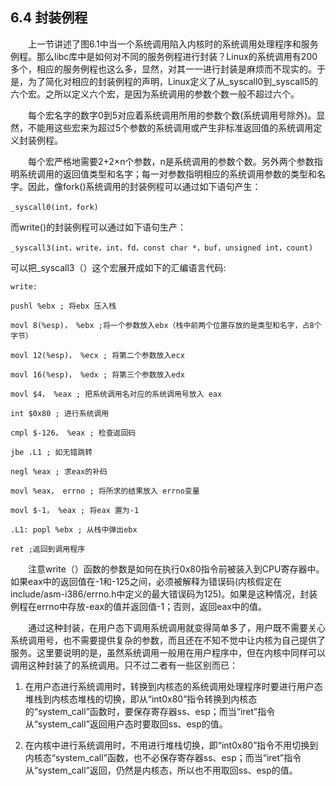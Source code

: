 ## 6.4 封装例程

&emsp;&emsp;上一节讲述了图6.1中当一个系统调用陷入内核时的系统调用处理程序和服务例程。那么libc库中是如何对不同的服务例程进行封装？Linux的系统调用有200多个，相应的服务例程也这么多，显然，对其一一进行封装是麻烦而不现实的。于是，为了简化对相应的封装例程的声明，Linux定义了从_syscall0到_syscall5的六个宏。之所以定义六个宏，是因为系统调用的参数个数一般不超过六个。

&emsp;&emsp;每个宏名字的数字0到5对应着系统调用所用的参数个数(系统调用号除外)。显然，不能用这些宏来为超过5个参数的系统调用或产生非标准返回值的系统调用定义封装例程。

&emsp;&emsp;每个宏严格地需要2+2×n个参数，n是系统调用的参数个数。另外两个参数指明系统调用的返回值类型和名字；每一对参数指明相应的系统调用参数的类型和名字。因此，像fork()系统调用的封装例程可以通过如下语句产生：

`_syscall0(int，fork)`

而write()的封装例程可以通过如下语句生产：

`_syscall3(int，write，int，fd，const char *，buf，unsigned int，count)`

可以把_syscall3（）这个宏展开成如下的汇编语言代码:

    write:

    pushl %ebx ; 将ebx 压入栈

    movl 8(%esp)， %ebx ;将一个参数放入ebx（栈中前两个位置存放的是类型和名字，占8个字节）

    movl 12(%esp)， %ecx ; 将第二个参数放入ecx

    movl 16(%esp)， %edx ; 将第三个参数放入edx

    movl $4， %eax ; 把系统调用名对应的系统调用号放入 eax

    int $0x80 ; 进行系统调用

    cmpl $-126， %eax ; 检查返回码

    jbe .L1 ; 如无错跳转

    negl %eax ; 求eax的补码

    movl %eax， errno ; 将所求的结果放入 errno变量

    movl $-1， %eax ; 将eax 置为-1

    .L1: popl %ebx ; 从栈中弹出ebx

    ret ;返回到调用程序
    
&emsp;&emsp;注意write（）函数的参数是如何在执行0x80指令前被装入到CPU寄存器中。如果eax中的返回值在-1和-125之间，必须被解释为错误码(内核假定在include/asm-i386/errno.h中定义的最大错误码为125)。如果是这种情况，封装例程在errno中存放-eax的值并返回值-1；否则，返回eax中的值。

&emsp;&emsp;通过这种封装，在用户态下调用系统调用就变得简单多了，用户既不需要关心系统调用号，也不需要提供复杂的参数，而且还在不知不觉中让内核为自己提供了服务。这里要说明的是，虽然系统调用一般用在用户程序中，但在内核中同样可以调用这种封装了的系统调用。只不过二者有一些区别而已：

1.  在用户态进行系统调用时，转换到内核态的系统调用处理程序时要进行用户态堆栈到内核态堆栈的切换，即从“int0x80”指令转换到内核态的“system_call”函数时，要保存寄存器ss、esp；而当“iret”指令从“system_call”返回用户态时要取回ss、esp的值。

2.  在内核中进行系统调用时，不用进行堆栈切换，即“int0x80”指令不用切换到内核态“system_call”函数，也不必保存寄存器ss、esp；而当“iret”指令从“system_call”返回，仍然是内核态，所以也不用取回ss、esp的值。

